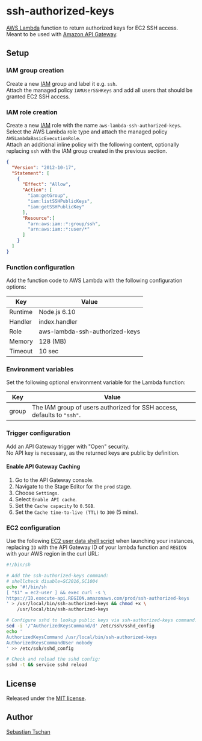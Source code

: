# ssh-authorized-keys
[AWS Lambda](https://aws.amazon.com/lambda/) function to return authorized keys
for EC2 SSH access.  
Meant to be used with [Amazon API Gateway](https://aws.amazon.com/api-gateway/).

## Setup

### IAM group creation
Create a new [IAM](https://aws.amazon.com/iam/) group and label it e.g. `ssh`.  
Attach the managed policy `IAMUserSSHKeys` and add all users that should be
granted EC2 SSH access.

### IAM role creation
Create a new [IAM](https://aws.amazon.com/iam/) role with the name
`aws-lambda-ssh-authorized-keys`. Select the AWS Lambda role type and attach the
managed policy `AWSLambdaBasicExecutionRole`.  
Attach an additional inline policy with the following content, optionally
replacing `ssh` with the IAM group created in the previous section.

```json
{
  "Version": "2012-10-17",
  "Statement": [
    {
      "Effect": "Allow",
      "Action": [
        "iam:getGroup",
        "iam:listSSHPublicKeys",
        "iam:getSSHPublicKey"
      ],
      "Resource":[
        "arn:aws:iam::*:group/ssh",
        "arn:aws:iam::*:user/*"
      ]
    }
  ]
}
```

### Function configuration
Add the function code to AWS Lambda with the following configuration options:  

Key     | Value
--------|--------------
Runtime | Node.js 6.10
Handler | index.handler
Role    | aws-lambda-ssh-authorized-keys
Memory  | 128 (MB)
Timeout | 10 sec

### Environment variables
Set the following optional environment variable for the Lambda function:

Key   | Value
------|--------------
group | The IAM group of users authorized for SSH access, defaults to ``"ssh"``.

### Trigger configuration
Add an API Gateway trigger with "Open" security.  
No API key is necessary, as the returned keys are public by definition.

#### Enable API Gateway Caching
1. Go to the API Gateway console.
2. Navigate to the Stage Editor for the `prod` stage.
3. Choose `Settings`.
4. Select `Enable API cache`.
5. Set the `Cache capacity` to `0.5GB`.
6. Set the `Cache time-to-live (TTL)` to `300` (5 mins).

### EC2 configuration
Use the following
[EC2 user data shell script](http://docs.aws.amazon.com/AWSEC2/latest/UserGuide/user-data.html#user-data-shell-scripts)
when launching your instances, replacing `ID` with the API Gateway ID of your
lambda function and `REGION` with your AWS region in the curl URL:

```sh
#!/bin/sh

# Add the ssh-authorized-keys command:
# shellcheck disable=SC2016,SC1004
echo '#!/bin/sh
[ "$1" = ec2-user ] && exec curl -s \
https://ID.execute-api.REGION.amazonaws.com/prod/ssh-authorized-keys
' > /usr/local/bin/ssh-authorized-keys && chmod +x \
    /usr/local/bin/ssh-authorized-keys

# Configure sshd to lookup public keys via ssh-authorized-keys command:
sed -i '/^AuthorizedKeysCommand/d' /etc/ssh/sshd_config
echo '
AuthorizedKeysCommand /usr/local/bin/ssh-authorized-keys
AuthorizedKeysCommandUser nobody
' >> /etc/ssh/sshd_config

# Check and reload the sshd config:
sshd -t && service sshd reload
```

## License
Released under the [MIT license](https://opensource.org/licenses/MIT).

## Author
[Sebastian Tschan](https://blueimp.net/)
